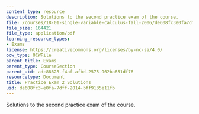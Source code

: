 ```yaml
---
content_type: resource
description: Solutions to the second practice exam of the course.
file: /courses/18-01-single-variable-calculus-fall-2006/de608fc3e0fa7dff2014bff9135e11fb_prexam2asol.pdf
file_size: 164421
file_type: application/pdf
learning_resource_types:
- Exams
license: https://creativecommons.org/licenses/by-nc-sa/4.0/
ocw_type: OCWFile
parent_title: Exams
parent_type: CourseSection
parent_uid: adc88628-f4af-afbd-2575-962ba651df76
resourcetype: Document
title: Practice Exam 2 Solutions
uid: de608fc3-e0fa-7dff-2014-bff9135e11fb
---
```

Solutions to the second practice exam of the course.